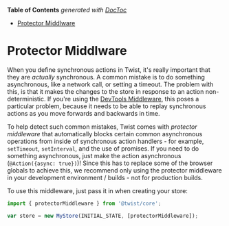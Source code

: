 <!-- START doctoc generated TOC please keep comment here to allow auto update -->
<!-- DON'T EDIT THIS SECTION, INSTEAD RE-RUN doctoc TO UPDATE -->
**Table of Contents**  *generated with [DocToc](https://github.com/thlorenz/doctoc)*

- [Protector Middlware](#protector-middlware)

<!-- END doctoc generated TOC please keep comment here to allow auto update -->

# Protector Middlware

When you define synchronous actions in Twist, it's really important that they are _actually_ synchronous. A common mistake is to do something asynchronous, like a network call, or setting a timeout. The problem with this, is that it makes the changes to the store in response to an action non-deterministic. If you're using the [DevTools Middleware](#devtools-middleware), this poses a particular problem, because it needs to be able to replay synchronous actions as you move forwards and backwards in time.

To help detect such common mistakes, Twist comes with _protector middleware_ that automatically blocks certain common asynchronous operations from inside of synchronous action handlers - for example, `setTimeout`, `setInterval`, and the use of promises. If you need to do something asynchronous, just make the action asynchronous (`@Action({async: true})`)! Since this has to replace some of the browser globals to achieve this, we recommend only using the protector middleware in your development environment / builds - not for production builds.

To use this middleware, just pass it in when creating your store:

```javascript
import { protectorMiddleware } from '@twist/core';

var store = new MyStore(INITIAL_STATE, [protectorMiddleware]);
```